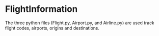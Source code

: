 # FlightInformation
The three python files (Flight.py, Airport.py, and Airline.py) are used track flight codes, airports, origins and destinations.
